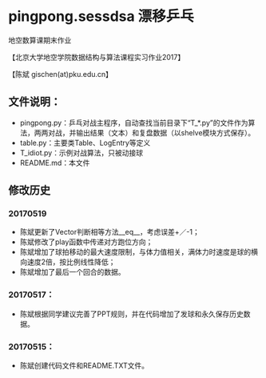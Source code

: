 # pingpong.sessdsa 漂移乒乓
地空数算课期末作业

【北京大学地空学院数据结构与算法课程实习作业2017】

【陈斌 gischen(at)pku.edu.cn】

## 文件说明：
- pingpong.py：乒乓对战主程序，自动查找当前目录下“T_*.py”的文件作为算法，两两对战，并输出结果（文本）和复盘数据（以shelve模块方式保存）。
- table.py：主要类Table、LogEntry等定义
- T_idiot.py：示例对战算法，只被动接球
- README.md：本文件

## 修改历史
### 20170519
- 陈斌更新了Vector判断相等方法__eq__，考虑误差+／-1；
- 陈斌修改了play函数中传递对方跑位方向；
- 陈斌增加了球拍移动的最大速度限制，与体力值相关，满体力时速度是球的横向速度2倍，按比例线性降低；
- 陈斌增加了最后一个回合的数据。

### 20170517：
- 陈斌根据同学建议完善了PPT规则，并在代码增加了发球和永久保存历史数据。

### 20170515：
- 陈斌创建代码文件和README.TXT文件。
